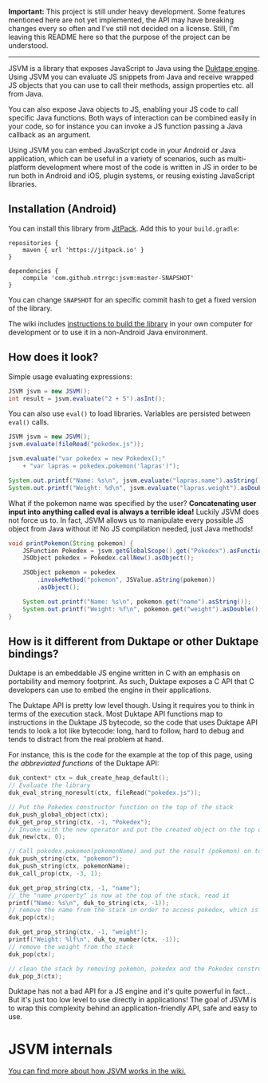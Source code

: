 **Important:** This project is still under heavy development. Some features mentioned here are not yet implemented, the API may have breaking changes every so often and I've still not decided on a license. Still, I'm leaving this README here so that the purpose of the project can be understood.

<hr/>

JSVM is a library that exposes JavaScript to Java using the [Duktape engine](http://duktape.org/). Using JSVM you can evaluate JS snippets from Java and receive wrapped JS objects that you can use to call their methods, assign properties etc. all from Java.

You can also expose Java objects to JS, enabling your JS code to call specific Java functions. Both ways of interaction can be combined easily in your code, so for instance you can invoke a JS function passing a Java callback as an argument.

Using JSVM you can embed JavaScript code in your Android or Java application, which can be useful in a variety of scenarios, such as multi-platform development where most of the code is written in JS in order to be run both in Android and iOS, plugin systems, or reusing existing JavaScript libraries.

## Installation (Android)

You can install this library from [JitPack](https://jitpack.io/#ntrrgc/jsvm). Add this to your `build.gradle`:

```
repositories {
    maven { url 'https://jitpack.io' }
}

dependencies {
    compile 'com.github.ntrrgc:jsvm:master-SNAPSHOT'
}
```

You can change `SNAPSHOT` for an specific commit hash to get a fixed version of the library.

The wiki includes [instructions to build the library](https://github.com/ntrrgc/jsvm/wiki/Building-JSVM) in your own computer for development or to use it in a non-Android Java environment.

## How does it look?

Simple usage evaluating expressions:

```java
JSVM jsvm = new JSVM();
int result = jsvm.evaluate("2 + 5").asInt();
```

You can also use `eval()` to load libraries. Variables are persisted between `eval()` calls.

```java
JSVM jsvm = new JSVM();
jsvm.evaluate(fileRead("pokedex.js"));

jsvm.evaluate("var pokedex = new Pokedex();"
	+ "var lapras = pokedex.pokemon('lapras')");

System.out.printf("Name: %s\n", jsvm.evaluate("lapras.name").asString());
System.out.printf("Weight: %d\n", jsvm.evaluate("lapras.weight").asDouble());
```

What if the pokemon name was specified by the user? **Concatenating user input into anything called eval is always a terrible idea!** Luckily JSVM does not force us to. In fact, JSVM allows us to manipulate every possible JS object from Java without it! No JS compilation needed, just Java methods!

```java
void printPokemon(String pokemon) {
	JSFunction Pokedex = jsvm.getGlobalScope().get("Pokedex").asFunction();
	JSObject pokedex = Pokedex.callNew().asObject();

	JSObject pokemon = pokedex
		.invokeMethod("pokemon", JSValue.aString(pokemon))
		.asObject();

	System.out.printf("Name: %s\n", pokemon.get("name").asString());
	System.out.printf("Weight: %f\n", pokemon.get("weight").asDouble());
}
```

## How is it different from Duktape or other Duktape bindings?

Duktape is an embeddable JS engine written in C with an emphasis on portability and memory footprint. As such, Duktape exposes a C API that C developers can use to embed the engine in their applications.

The Duktape API is pretty low level though. Using it requires you to think in terms of the execution stack. Most Duktape API functions map to instructions in the Duktape JS bytecode, so the code that uses Duktape API tends to look a lot like bytecode: long, hard to follow, hard to debug and tends to distract from the real problem at hand.

For instance, this is the code for the example at the top of this page, using *the abbreviated functions* of the Duktape API:

```c
duk_context* ctx = duk_create_heap_default();
// Evaluate the library
duk_eval_string_noresult(ctx, fileRead("pokedex.js"));

// Put the Pokedex constructor function on the top of the stack
duk_push_global_object(ctx);
duk_get_prop_string(ctx, -1, "Pokedex");
// Invoke with the new operator and put the created object on the top of the stack
duk_new(ctx, 0);

// Call pokedex.pokemon(pokemonName) and put the result (pokemon) on top of the stack
duk_push_string(ctx, "pokemon");
duk_push_string(ctx, pokemonName);
duk_call_prop(ctx, -3, 1);

duk_get_prop_string(ctx, -1, "name");
// the "name property" is now at the top of the stack, read it
printf("Name: %s\n", duk_to_string(ctx, -1));
// remove the name from the stack in order to access pokedex, which is just below
duk_pop(ctx);

duk_get_prop_string(ctx, -1, "weight");
printf("Weight: %lf\n", duk_to_number(ctx, -1));
// remove the weight from the stack
duk_pop(ctx);

// clean the stack by removing pokemon, pokedex and the Pokedex constructor function
duk_pop_3(ctx);
```

Duktape has not a bad API for a JS engine and it's quite powerful in fact... But it's just too low level to use directly in applications! The goal of JSVM is to wrap this complexity behind an application-friendly API, safe and easy to use.

# JSVM internals

[You can find more about how JSVM works in the wiki.](https://github.com/ntrrgc/jsvm/wiki)